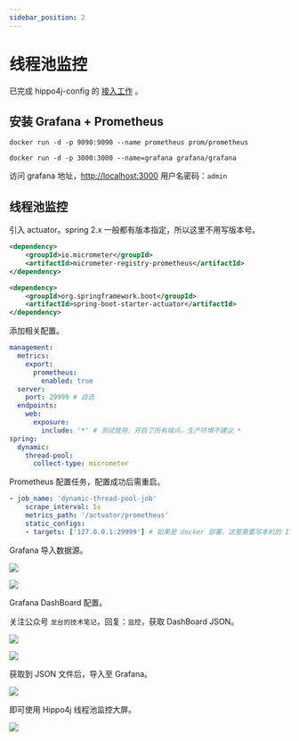 ```yaml
---
sidebar_position: 2
---
```


# 线程池监控

已完成 hippo4j-config 的 [接入工作](/docs/user_docs/getting_started/config/hippo4j-config-start) 。

## 安装 Grafana + Prometheus

```shell
docker run -d -p 9090:9090 --name prometheus prom/prometheus
```

```shell
docker run -d -p 3000:3000 --name=grafana grafana/grafana
```

访问 grafana 地址，[http://localhost:3000](http://localhost:3000) 用户名密码：`admin`

## 线程池监控

引入 actuator。spring 2.x 一般都有版本指定，所以这里不用写版本号。

```xml
<dependency>
    <groupId>io.micrometer</groupId>
    <artifactId>micrometer-registry-prometheus</artifactId>
</dependency>

<dependency>
    <groupId>org.springframework.boot</groupId>
    <artifactId>spring-boot-starter-actuator</artifactId>
</dependency>
```

添加相关配置。

```yaml
management:
  metrics:
    export:
      prometheus:
        enabled: true
  server:
    port: 29999 # 自选
  endpoints:
    web:
      exposure:
        include: '*' # 测试使用，开启了所有端点，生产环境不建议 *
spring:
  dynamic:
    thread-pool:
      collect-type: micrometer
```

Prometheus 配置任务，配置成功后需重启。

```yaml
- job_name: 'dynamic-thread-pool-job'
    scrape_interval: 5s
    metrics_path: '/actuator/prometheus'
    static_configs:
    - targets: ['127.0.0.1:29999'] # 如果是 docker 部署，这里需要写本机的 IP
```

Grafana 导入数据源。

![](https://images-machen.oss-cn-beijing.aliyuncs.com/image-20220328231812090.png)

![](https://images-machen.oss-cn-beijing.aliyuncs.com/image-20220328231849537.png)

Grafana DashBoard 配置。

关注公众号 `龙台的技术笔记`，回复：`监控`，获取 DashBoard JSON。

![](https://images-machen.oss-cn-beijing.aliyuncs.com/43_65f6020ed111b6bb3808ec338576bd6b.png)

![](https://images-machen.oss-cn-beijing.aliyuncs.com/image-20220327171957444.png)

获取到 JSON 文件后，导入至 Grafana。

![](https://images-machen.oss-cn-beijing.aliyuncs.com/image-20220327171125638.png)

即可使用 Hippo4j 线程池监控大屏。

![](https://images-machen.oss-cn-beijing.aliyuncs.com/20220814_hippo4j_monitor.jpg)
